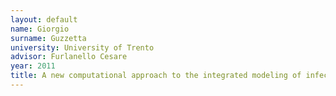 ```yaml
---
layout: default 
name: Giorgio
surname: Guzzetta
university: University of Trento
advisor: Furlanello Cesare
year: 2011
title: A new computational approach to the integrated modeling of infectious diseases
---
```

